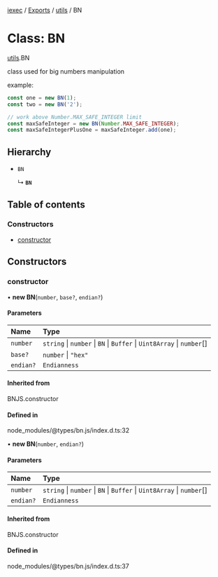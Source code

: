 [iexec](../README.md) / [Exports](../modules.md) / [utils](../modules/utils.md) / BN

# Class: BN

[utils](../modules/utils.md).BN

class used for big numbers manipulation

example:
```js
const one = new BN(1);
const two = new BN('2');

// work above Number.MAX_SAFE_INTEGER limit
const maxSafeInteger = new BN(Number.MAX_SAFE_INTEGER);
const maxSafeIntegerPlusOne = maxSafeInteger.add(one);
```

## Hierarchy

- `BN`

  ↳ **`BN`**

## Table of contents

### Constructors

- [constructor](utils.BN.md#constructor)

## Constructors

### constructor

• **new BN**(`number`, `base?`, `endian?`)

#### Parameters

| Name | Type |
| :------ | :------ |
| `number` | `string` \| `number` \| `BN` \| `Buffer` \| `Uint8Array` \| `number`[] |
| `base?` | `number` \| ``"hex"`` |
| `endian?` | `Endianness` |

#### Inherited from

BNJS.constructor

#### Defined in

node_modules/@types/bn.js/index.d.ts:32

• **new BN**(`number`, `endian?`)

#### Parameters

| Name | Type |
| :------ | :------ |
| `number` | `string` \| `number` \| `BN` \| `Buffer` \| `Uint8Array` \| `number`[] |
| `endian?` | `Endianness` |

#### Inherited from

BNJS.constructor

#### Defined in

node_modules/@types/bn.js/index.d.ts:37

